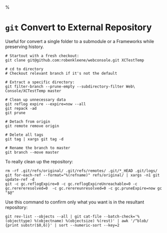 %

# `git` Convert to External Repository

Useful for convert a single folder to a submodule or a Frameworks while preserving history.

	# Startout with a fresh checkout:
	git clone git@github.com:robenkleene/webconsole.git XCTestTemp

	# cd to directory
	# Checkout relevant branch if it's not the default
	
	# Extract a specific directory:
	git filter-branch --prune-empty --subdirectory-filter Web\ Console/XCTestTemp master
	
	# Clean up unnecessary data
	git reflog expire --expire=now --all
	git repack -ad
	git prune
	
	# Detach from origin
	git remote remove origin
	
	# Delete all tags
	git tag | xargs git tag -d
	
	# Rename the branch to master
	git branch --move master

To really clean up the repository:

	rm -rf .git/refs/original/ .git/refs/remotes/ .git/*_HEAD .git/logs/
	git for-each-ref --format="%(refname)" refs/original/ | xargs -n1 git update-ref -d
	git -c gc.reflogExpire=0 -c gc.reflogExpireUnreachable=0 -c gc.rerereresolved=0  -c gc.rerereunresolved=0 -c gc.pruneExpire=now gc "$@"

Use this command to confirm only what you want is in the resultant repository:

	git rev-list --objects --all | git cat-file --batch-check='%(objecttype) %(objectname) %(objectsize) %(rest)' | awk '/^blob/ {print substr($0,6)}' | sort --numeric-sort --key=2
